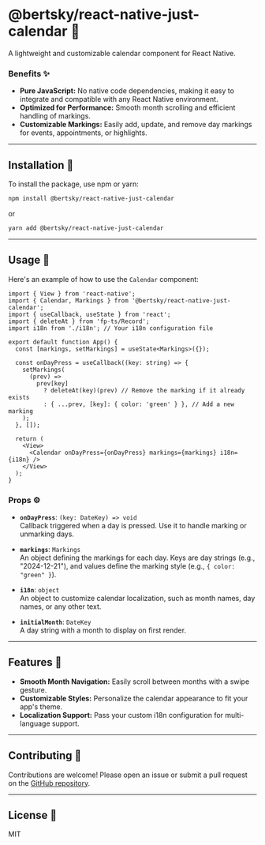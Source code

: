 # @bertsky/react-native-just-calendar 📅

A lightweight and customizable calendar component for React Native.

### Benefits ✨

- **Pure JavaScript:** No native code dependencies, making it easy to integrate and compatible with any React Native environment.
- **Optimized for Performance:** Smooth month scrolling and efficient handling of markings.
- **Customizable Markings:** Easily add, update, and remove day markings for events, appointments, or highlights.

---

## Installation 🚀

To install the package, use npm or yarn:

```bash
npm install @bertsky/react-native-just-calendar
```

or

```bash
yarn add @bertsky/react-native-just-calendar
```

---

## Usage 📖

Here's an example of how to use the `Calendar` component:

```tsx
import { View } from 'react-native';
import { Calendar, Markings } from '@bertsky/react-native-just-calendar';
import { useCallback, useState } from 'react';
import { deleteAt } from 'fp-ts/Record';
import i18n from './i18n'; // Your i18n configuration file

export default function App() {
  const [markings, setMarkings] = useState<Markings>({});

  const onDayPress = useCallback((key: string) => {
    setMarkings(
      (prev) =>
        prev[key]
          ? deleteAt(key)(prev) // Remove the marking if it already exists
          : { ...prev, [key]: { color: 'green' } }, // Add a new marking
    );
  }, []);

  return (
    <View>
      <Calendar onDayPress={onDayPress} markings={markings} i18n={i18n} />
    </View>
  );
}
```

### Props ⚙️

- **`onDayPress`**: `(key: DateKey) => void`  
  Callback triggered when a day is pressed. Use it to handle marking or unmarking days.

- **`markings`**: `Markings`  
  An object defining the markings for each day. Keys are day strings (e.g., "2024-12-21"), and values define the marking style (e.g., `{ color: "green" }`).

- **`i18n`**: `object`  
  An object to customize calendar localization, such as month names, day names, or any other text.
- **`initialMonth`**: `DateKey`  
  A day string with a month to display on first render.

---

## Features 🌟

- **Smooth Month Navigation:** Easily scroll between months with a swipe gesture.
- **Customizable Styles:** Personalize the calendar appearance to fit your app's theme.
- **Localization Support:** Pass your custom i18n configuration for multi-language support.

---

## Contributing 🤝

Contributions are welcome! Please open an issue or submit a pull request on the [GitHub repository](https://github.com/bertsky/react-native-just-calendar).

---

## License 📝

MIT
